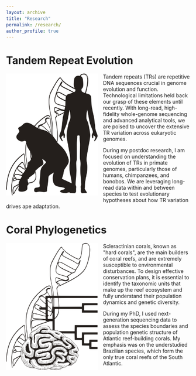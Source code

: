 ```yaml
---
layout: archive
title: "Research"
permalink: /research/
author_profile: true
---
```


# **Tandem Repeat Evolution**  
<div style="clear: both;">
  <img src="images/human_chimp_dna.png" alt="Tandem Repeat Evolution" width="250" style="float: left; margin-right: 15px; margin-bottom: 10px;">
  <p>
    Tandem repeats (TRs) are repetitive DNA sequences crucial in genome evolution and function.
    Technological limitations held back our grasp of these elements until recently. With long-read, high-fidelity whole-genome sequencing and advanced analytical tools, we are poised to uncover the extensive TR variation across eukaryotic genomes.
  </p>
  <p>
    During my postdoc research, I am focused on understanding the evolution of TRs in primate genomes, particularly those of humans, chimpanzees, and bonobos.
    We are leveraging long-read data within and between species to test evolutionary hypotheses about how TR variation drives ape adaptation.
  </p>
</div>

# **Coral Phylogenetics**  
<div style="clear: both;">
  <img src="images/coral_dna.png" alt="Coral phylogenetics" width="250" style="float: left; margin-right: 15px; margin-bottom: 10px;">
  <p>
    Scleractinian corals, known as "hard corals", are the main builders of coral reefs, and are extremely susceptible to environmental disturbances. To design effective conservation plans, it is essential to identify the taxonomic units that make up the reef
    ecosystem and fully understand their population dynamics and genetic diversity.
  </p>
  <p>
  During my PhD, I used next-generation sequencing data to assess the species boundaries and population genetic structure of Atlantic reef-building corals. 
  My emphasis was on the understudied Brazilian species, which form the only true coral reefs of the South Atlantic. 
  </p>
</div>
